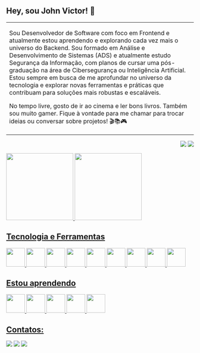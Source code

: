 ## Hey, sou John Victor! 👋

<p align="right">
<table width="100%">
<tr><td valign="top" width="50%">

Sou Desenvolvedor de Software com foco em Frontend e atualmente estou aprendendo e explorando cada vez mais o universo do Backend.
Sou formado em Análise e Desenvolvimento de Sistemas (ADS) e atualmente estudo Segurança da Informação, com planos de cursar uma pós-graduação na área de Cibersegurança ou Inteligência Artificial.
Estou sempre em busca de me aprofundar no universo da tecnologia e explorar novas ferramentas e práticas que contribuam para soluções mais robustas e escaláveis.

No tempo livre, gosto de ir ao cinema e ler bons livros. Também sou muito gamer.
Fique à vontade para me chamar para trocar ideias ou conversar sobre projetos! 🎬📚🎮

</td></tr>
</table>
</p>

<p align="right">
<img src="https://views.whatilearened.today/views/github/johngabru/views.svg"> <a href="https://github.com/johngabru/"><img src="https://img.shields.io/github/followers/johngabru?color=%234CC61E&label=GitHub%20Followers%20%3A"/></a>
</p>

<div>
<a href="https://github.com/johngabru">
<img loading="lazy" height="180em" src="https://github-readme-stats.vercel.app/api/top-langs/?username=johngabru&layout=compact&langs_count=7&theme=dracula"/>
<img loading="lazy" height="180em" src="https://github-readme-stats.vercel.app/api?username=johngabru&show_icons=true&theme=dracula&include_all_commits=true&count_private=true"/>
</div>

## Tecnologia e Ferramentas 

<img src="https://cdn.jsdelivr.net/gh/devicons/devicon@latest/icons/c/c-original.svg" height="50" width="50" /> <img src="https://cdn.jsdelivr.net/gh/devicons/devicon@latest/icons/cplusplus/cplusplus-original.svg" height="50" width="50" /> <img src="https://cdn.jsdelivr.net/gh/devicons/devicon@latest/icons/csharp/csharp-original.svg" height="50" width="50" /> <img src="https://cdn.jsdelivr.net/gh/devicons/devicon@latest/icons/css3/css3-original.svg" height="50" width="50" /> <img src="https://cdn.jsdelivr.net/gh/devicons/devicon@latest/icons/html5/html5-original.svg" height="50" width="50" /> <img src="https://cdn.jsdelivr.net/gh/devicons/devicon@latest/icons/javascript/javascript-original.svg" height="50" width="50" /> <img src="https://cdn.jsdelivr.net/gh/devicons/devicon@latest/icons/mysql/mysql-original.svg" height="50" width="50" /> <img src="https://cdn.jsdelivr.net/gh/devicons/devicon@latest/icons/python/python-original.svg" height="50" width="50" /> <img src="https://cdn.jsdelivr.net/gh/devicons/devicon@latest/icons/googlecloud/googlecloud-original.svg" height="50" width="50" />             


## Estou aprendendo

<img src="https://cdn.jsdelivr.net/gh/devicons/devicon@latest/icons/linux/linux-original.svg" height="50" width="50"/> <img src="https://cdn.jsdelivr.net/gh/devicons/devicon@latest/icons/npm/npm-original-wordmark.svg" height="50" width="50" /> <img src="https://cdn.jsdelivr.net/gh/devicons/devicon@latest/icons/react/react-original.svg" height="50" width="50"/> <img src="https://cdn.jsdelivr.net/gh/devicons/devicon@latest/icons/typescript/typescript-original.svg" height="50" width="50"/> <img src="https://cdn.jsdelivr.net/gh/devicons/devicon@latest/icons/vitejs/vitejs-original.svg" height="50" width="50"/>
          
          
 ## Contatos:

<div>
<a href="https://instagram.com/joaovictortrd_" target="_blank"><img loading="lazy" src="https://img.shields.io/badge/-Instagram-%23E4405F?style=for-the-badge&logo=instagram&logoColor=white" target="_blank"></a>
<a href = "mailto:joaovictortorroc@gmail.com"><img loading="lazy" src="https://img.shields.io/badge/Gmail-D14836?style=for-the-badge&logo=gmail&logoColor=white" target="_blank"></a>
<a href="https://www.linkedin.com/in/joão-rocco-aab821294/" target="_blank"><img loading="lazy" src="https://img.shields.io/badge/-LinkedIn-%230077B5?style=for-the-badge&logo=linkedin&logoColor=white" target="_blank"></a>   
</div>
          

